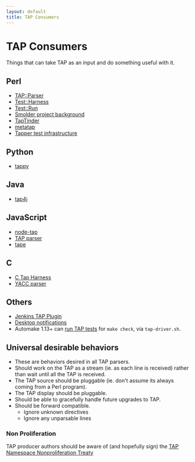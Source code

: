 ```yaml
---
layout: default
title: TAP Consumers
---
```


# TAP Consumers

Things that can take TAP as an input and do something useful with it.

## Perl

-    [TAP::Parser](http://search.cpan.org/~markwkm/Test-Parser-1.9/lib/Test/Parser.pm)
-    [Test::Harness](http://search.cpan.org/~leont/Test-Harness-3.30/lib/Test/Harness.pm)
-    [Test::Run](http://search.cpan.org/~shlomif/Test-Run-0.0302/lib/Test/Run.pm)
-    [Smolder project background](http://sourceforge.net/projects/smolder/)
-    [TapTinder](http://dev.taptinder.org/wiki/TapTinder)
-    [metatap](http://search.cpan.org/search?query=metatap)
-    [Tapper test infrastructure](http://tapper-testing.org)

## Python

-    [tappy](https://pypi.python.org/pypi/tap.py)

## Java

-    [tap4j](http://sourceforge.net/projects/tap4j/)

## JavaScript

-    [node-tap](https://www.npmjs.com/package/tap)
-    [TAP parser](https://www.npmjs.com/package/tap-parser)
-    [tape](https://www.npmjs.com/package/tape)

## C

-    [C Tap Harness](http://www.eyrie.org/~eagle/software/c-tap-harness/)
-    [YACC parser](https://github.com/ligurio/tap-parser)

## Others

-    [Jenkins TAP Plugin](https://wiki.jenkins-ci.org/display/JENKINS/TAP+Plugin)
-    [Desktop notifications](https://github.com/ryandoyle/shouldertap)
-    Automake 1.13+ can [run TAP tests](https://www.gnu.org/software/automake/manual/html_node/Using-the-TAP-test-protocol.html#Using-the-TAP-test-protocol) for `make check`, via `tap-driver.sh`.

## Universal desirable behaviors

-    These are behaviors desired in all TAP parsers.
-    Should work on the TAP as a stream (ie. as each line is received) rather than wait until all the TAP is received.
-    The TAP source should be pluggable (ie. don't assume its always coming from a Perl program).
-    The TAP display should be pluggable.
-    Should be able to gracefully handle future upgrades to TAP.
-    Should be forward compatible.
     -    Ignore unknown directives
     -    Ignore any unparsable lines

### Non Proliferation

TAP producer authors should be aware of (and hopefully sign) the [TAP Namespace Nonproliferation Treaty](/namespace-nonproliferation-treaty.html)
